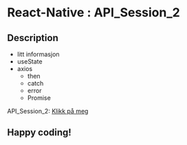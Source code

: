 # React-Native : API_Session_2

## Description
- litt informasjon
- useState
- axios
    - then
    - catch
    - error
    - Promise

API_Session_2: [Klikk på meg](https://github.com/serdardurmus/React-Native-koder/blob/main/learnReactNative/src/API_Session_2/Main.js)

## Happy coding!

